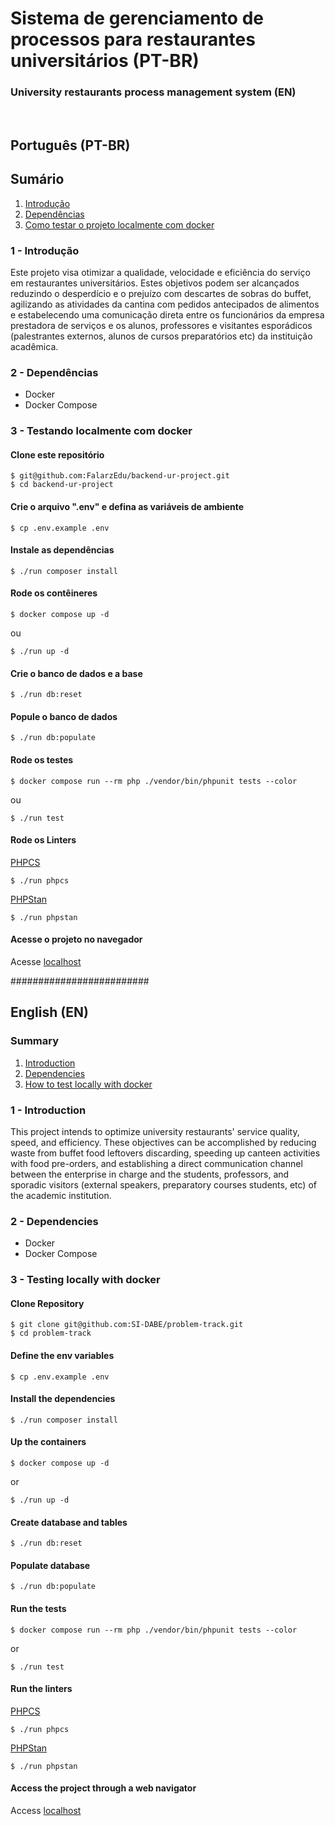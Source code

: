 # Sistema de gerenciamento de processos para restaurantes universitários (PT-BR)

### University restaurants process management system (EN)

<br>

## Português (PT-BR)

## Sumário

1. [Introdução](#1---Introdução)
2. [Dependências](#2---Dependências)
3. [Como testar o projeto localmente com docker](#3---Testando-localmente-com-docker)

### 1 - Introdução

Este projeto visa otimizar a qualidade, velocidade e eficiência do serviço em restaurantes universitários. Estes objetivos podem ser alcançados reduzindo o desperdício e o prejuízo com descartes de sobras do buffet, agilizando as atividades da cantina com pedidos antecipados de alimentos e estabelecendo uma comunicação direta entre os funcionários da empresa prestadora de serviços e os alunos, professores e visitantes esporádicos (palestrantes externos, alunos de cursos preparatórios etc) da instituição acadêmica.

### 2 - Dependências

- Docker
- Docker Compose

### 3 - Testando localmente com docker

#### Clone este repositório

```
$ git@github.com:FalarzEdu/backend-ur-project.git
$ cd backend-ur-project
```

#### Crie o arquivo ".env" e defina as variáveis de ambiente

```
$ cp .env.example .env
```

#### Instale as dependências

```
$ ./run composer install
```

#### Rode os contêineres

```
$ docker compose up -d
```

ou

```
$ ./run up -d
```

#### Crie o banco de dados e a base

```
$ ./run db:reset
```

#### Popule o banco de dados

```
$ ./run db:populate
```

#### Rode os testes

```
$ docker compose run --rm php ./vendor/bin/phpunit tests --color
```

ou

```
$ ./run test
```

#### Rode os Linters

[PHPCS](https://github.com/PHPCSStandards/PHP_CodeSniffer/)

```
$ ./run phpcs
```

[PHPStan](https://phpstan.org/)

```
$ ./run phpstan
```

#### Acesse o projeto no navegador

Acesse [localhost](http://localhost:8080)

#########################

## English (EN)

### Summary

1. [Introduction](#1---Introduction)
2. [Dependencies](#2---Dependencies)
3. [How to test locally with docker](#3---Testing-locally-with-docker)

### 1 - Introduction

This project intends to optimize university restaurants' service quality, speed, and efficiency. These objectives can be accomplished by reducing waste from buffet food leftovers discarding, speeding up canteen activities with food pre-orders, and establishing a direct communication channel between the enterprise in charge and the students, professors, and sporadic visitors (external speakers, preparatory courses students, etc) of the academic institution.

### 2 - Dependencies

- Docker
- Docker Compose

### 3 - Testing locally with docker

#### Clone Repository

```
$ git clone git@github.com:SI-DABE/problem-track.git
$ cd problem-track
```

#### Define the env variables

```
$ cp .env.example .env
```

#### Install the dependencies

```
$ ./run composer install
```

#### Up the containers

```
$ docker compose up -d
```

or

```
$ ./run up -d
```

#### Create database and tables

```
$ ./run db:reset
```

#### Populate database

```
$ ./run db:populate
```

#### Run the tests

```
$ docker compose run --rm php ./vendor/bin/phpunit tests --color
```

or

```
$ ./run test
```

#### Run the linters

[PHPCS](https://github.com/PHPCSStandards/PHP_CodeSniffer/)

```
$ ./run phpcs
```

[PHPStan](https://phpstan.org/)

```
$ ./run phpstan
```

#### Access the project through a web navigator

Access [localhost](http://localhost:8080)
